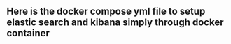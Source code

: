 ## Here is the docker compose yml file to setup elastic search and kibana simply through docker container

